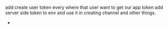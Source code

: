 add create user token every where that user want to get our app token
add server side token to env and use it in creating channel and other things.



- 